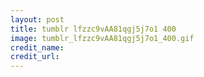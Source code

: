 ```yaml
---
layout: post
title: tumblr lfzzc9vAA81qgj5j7o1 400
image: tumblr_lfzzc9vAA81qgj5j7o1_400.gif
credit_name: 
credit_url:
---
```


